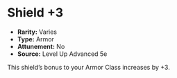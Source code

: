 # Shield +3

- **Rarity:** Varies
- **Type:** Armor
- **Attunement:** No
- **Source:** Level Up Advanced 5e

This shield’s bonus to your Armor Class increases by +3.

